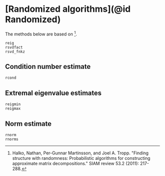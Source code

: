 # [Randomized algorithms](@id Randomized)

The methods below are based on [^Halko2011].

```@docs
reig
rsvdfact
rsvd_fnkz
```

## Condition number estimate

```@docs
rcond
```

## Extremal eigenvalue estimates

```@docs
reigmin
reigmax
```

## Norm estimate

```@docs
rnorm
rnorms
```

[^Halko2011]: Halko, Nathan, Per-Gunnar Martinsson, and Joel A. Tropp. "Finding structure with randomness: Probabilistic algorithms for constructing approximate matrix decompositions." SIAM review 53.2 (2011): 217-288.

[^Dixon1983]: Dixon, John D. "Estimating extremal eigenvalues and condition numbers of matrices." SIAM Journal on Numerical Analysis 20.4 (1983): 812-814.

[^Liberty2007]: Liberty, Edo, et al. "Randomized algorithms for the low-rank approximation of matrices." Proceedings of the National Academy of Sciences 104.51 (2007): 20167-20172.